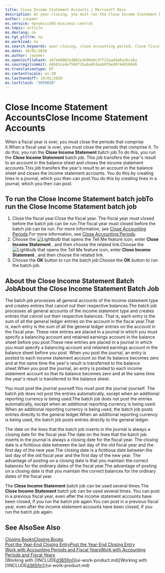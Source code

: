 ```yaml
---
title: Close Income Statement Accounts | Microsoft Docs
description: At year closing, you must run the Close Income Statement batch job to close the accounting periods that make up the fiscal year.
author: jswymer
ms.service: dynamics365-business-central
ms.topic: article
ms.devlang: na
ms.tgt_pltfrm: na
ms.workload: na
ms.search.keywords: year closing, close accounting period, close fiscal year, bank account detailed trial balance
ms.date: 10/01/2020
ms.author: jswymer
ms.openlocfilehash: a07e490b51d882e3699e0c37f23aadda8a38ca8a
ms.sourcegitcommit: ddbb5cede750df1baba4b3eab8fbed6744b5b9d6
ms.translationtype: HT
ms.contentlocale: en-IN
ms.lasthandoff: 10/01/2020
ms.locfileid: "3959828"
---
```

# <a name="close-income-statement-accounts"></a><span data-ttu-id="b0d66-103">Close Income Statement Accounts</span><span class="sxs-lookup"><span data-stu-id="b0d66-103">Close Income Statement Accounts</span></span>
<span data-ttu-id="b0d66-104">When a fiscal year is over, you must close the periods that comprise it.</span><span class="sxs-lookup"><span data-stu-id="b0d66-104">When a fiscal year is over, you must close the periods that comprise it.</span></span> <span data-ttu-id="b0d66-105">To do this, you run the **Close Income Statement** batch job.</span><span class="sxs-lookup"><span data-stu-id="b0d66-105">To do this, you run the **Close Income Statement** batch job.</span></span> <span data-ttu-id="b0d66-106">This job transfers the year's result to an account in the balance sheet and closes the income statement accounts.</span><span class="sxs-lookup"><span data-stu-id="b0d66-106">This job transfers the year's result to an account in the balance sheet and closes the income statement accounts.</span></span> <span data-ttu-id="b0d66-107">You do this by creating lines in a journal, which you then can post.</span><span class="sxs-lookup"><span data-stu-id="b0d66-107">You do this by creating lines in a journal, which you then can post.</span></span>

## <a name="to-run-the-close-income-statement-batch-job"></a><span data-ttu-id="b0d66-108">To run the Close Income Statement batch job</span><span class="sxs-lookup"><span data-stu-id="b0d66-108">To run the Close Income Statement batch job</span></span>
1. <span data-ttu-id="b0d66-109">Close the fiscal year.</span><span class="sxs-lookup"><span data-stu-id="b0d66-109">Close the fiscal year.</span></span> <span data-ttu-id="b0d66-110">The fiscal year must closed before the batch job can be run.</span><span class="sxs-lookup"><span data-stu-id="b0d66-110">The fiscal year must closed before the batch job can be run.</span></span> <span data-ttu-id="b0d66-111">For more information, see [Close Accounting Periods](year-close-account-periods.md).</span><span class="sxs-lookup"><span data-stu-id="b0d66-111">For more information, see [Close Accounting Periods](year-close-account-periods.md).</span></span>
2. <span data-ttu-id="b0d66-112">Choose the ![Lightbulb that opens the Tell Me feature](media/ui-search/search_small.png "Tell me what you want to do") icon, enter **Close Income Statement** , and then choose the related link.</span><span class="sxs-lookup"><span data-stu-id="b0d66-112">Choose the ![Lightbulb that opens the Tell Me feature](media/ui-search/search_small.png "Tell me what you want to do") icon, enter **Close Income Statement** , and then choose the related link.</span></span>
3. <span data-ttu-id="b0d66-113">Choose the **OK** button to run the batch job.</span><span class="sxs-lookup"><span data-stu-id="b0d66-113">Choose the **OK** button to run the batch job.</span></span>

## <a name="about-the-close-income-statement-batch-job"></a><span data-ttu-id="b0d66-114">About the Close Income Statement Batch Job</span><span class="sxs-lookup"><span data-stu-id="b0d66-114">About the Close Income Statement Batch Job</span></span>
<span data-ttu-id="b0d66-115">The batch job processes all general accounts of the income statement type and creates entries that cancel out their respective balances.</span><span class="sxs-lookup"><span data-stu-id="b0d66-115">The batch job processes all general accounts of the income statement type and creates entries that cancel out their respective balances.</span></span> <span data-ttu-id="b0d66-116">That is, each entry is the sum of all the general ledger entries on the account in the fiscal year.</span><span class="sxs-lookup"><span data-stu-id="b0d66-116">That is, each entry is the sum of all the general ledger entries on the account in the fiscal year.</span></span> <span data-ttu-id="b0d66-117">These new entries are placed in a journal in which you must specify a balancing account and retained earnings account in the balance sheet before you post.</span><span class="sxs-lookup"><span data-stu-id="b0d66-117">These new entries are placed in a journal in which you must specify a balancing account and retained earnings account in the balance sheet before you post.</span></span> <span data-ttu-id="b0d66-118">When you post the journal, an entry is posted to each income statement account so that its balance becomes zero and at the same time the year's result is transferred to the balance sheet.</span><span class="sxs-lookup"><span data-stu-id="b0d66-118">When you post the journal, an entry is posted to each income statement account so that its balance becomes zero and at the same time the year's result is transferred to the balance sheet.</span></span>

<span data-ttu-id="b0d66-119">You must post the journal yourself.</span><span class="sxs-lookup"><span data-stu-id="b0d66-119">You must post the journal yourself.</span></span> <span data-ttu-id="b0d66-120">The batch job does not post the entries automatically, except when an additional reporting currency is being used.</span><span class="sxs-lookup"><span data-stu-id="b0d66-120">The batch job does not post the entries automatically, except when an additional reporting currency is being used.</span></span> <span data-ttu-id="b0d66-121">When an additional reporting currency is being used, the batch job posts entries directly to the general ledger.</span><span class="sxs-lookup"><span data-stu-id="b0d66-121">When an additional reporting currency is being used, the batch job posts entries directly to the general ledger.</span></span>

<span data-ttu-id="b0d66-122">The date on the lines that the batch job inserts in the journal is always a closing date for the fiscal year.</span><span class="sxs-lookup"><span data-stu-id="b0d66-122">The date on the lines that the batch job inserts in the journal is always a closing date for the fiscal year.</span></span> <span data-ttu-id="b0d66-123">The closing date is a fictitious date between the last day of the old fiscal year and the first day of the new year.</span><span class="sxs-lookup"><span data-stu-id="b0d66-123">The closing date is a fictitious date between the last day of the old fiscal year and the first day of the new year.</span></span> <span data-ttu-id="b0d66-124">The advantage of posting on a closing date is that you maintain the correct balances for the ordinary dates of the fiscal year.</span><span class="sxs-lookup"><span data-stu-id="b0d66-124">The advantage of posting on a closing date is that you maintain the correct balances for the ordinary dates of the fiscal year.</span></span>

<span data-ttu-id="b0d66-125">The **Close Income Statement** batch job can be used several times.</span><span class="sxs-lookup"><span data-stu-id="b0d66-125">The **Close Income Statement** batch job can be used several times.</span></span> <span data-ttu-id="b0d66-126">You can post in a previous fiscal year, even after the income statement accounts have been closed, if you run the batch job again.</span><span class="sxs-lookup"><span data-stu-id="b0d66-126">You can post in a previous fiscal year, even after the income statement accounts have been closed, if you run the batch job again.</span></span>

## <a name="see-also"></a><span data-ttu-id="b0d66-127">See Also</span><span class="sxs-lookup"><span data-stu-id="b0d66-127">See Also</span></span>

[<span data-ttu-id="b0d66-128">Closing Books</span><span class="sxs-lookup"><span data-stu-id="b0d66-128">Closing Books</span></span>](year-close-books.md)  
[<span data-ttu-id="b0d66-129">Post the Year-End Closing Entry</span><span class="sxs-lookup"><span data-stu-id="b0d66-129">Post the Year-End Closing Entry</span></span>](year-how-post-year-end-close-entry.md)  
[<span data-ttu-id="b0d66-130">Work with Accounting Periods and Fiscal Years</span><span class="sxs-lookup"><span data-stu-id="b0d66-130">Work with Accounting Periods and Fiscal Years</span></span>](finance-accounting-periods-and-fiscal-years.md)  
<span data-ttu-id="b0d66-131">[Working with [!INCLUDE[d365fin](includes/d365fin_md.md)]](ui-work-product.md)</span><span class="sxs-lookup"><span data-stu-id="b0d66-131">[Working with [!INCLUDE[d365fin](includes/d365fin_md.md)]](ui-work-product.md)</span></span>
